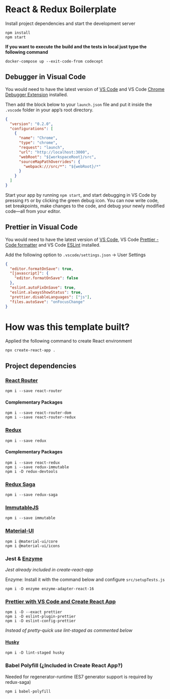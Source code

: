 # React & Redux Boilerplate

Install project dependencies and start the development server

```
npm install
npm start
```

__If you want to execute the build and the tests in local just type the following command__
```
docker-compose up --exit-code-from codecept
```

## Debugger in Visual Code

You would need to have the latest version of [VS Code](https://code.visualstudio.com) and VS Code [Chrome Debugger Extension](https://marketplace.visualstudio.com/items?itemName=msjsdiag.debugger-for-chrome) installed.

Then add the block below to your `launch.json` file and put it inside the `.vscode` folder in your app’s root directory.

```json
{
  "version": "0.2.0",
  "configurations": [
    {
      "name": "Chrome",
      "type": "chrome",
      "request": "launch",
      "url": "http://localhost:3000",
      "webRoot": "${workspaceRoot}/src",
      "sourceMapPathOverrides": {
        "webpack:///src/*": "${webRoot}/*"
      }
    }
  ]
}
```

Start your app by running `npm start`, and start debugging in VS Code by pressing `F5` or by clicking the green debug icon. You can now write code, set breakpoints, make changes to the code, and debug your newly modified code—all from your editor.

## Prettier in Visual Code

You would need to have the latest version of [VS Code](https://code.visualstudio.com), VS Code [Prettier - Code formatter](https://marketplace.visualstudio.com/items?itemName=esbenp.prettier-vscode) and VS Code [ESLint](https://marketplace.visualstudio.com/items?itemName=dbaeumer.vscode-eslint) installed.

Add the following option to `.vscode/settings.json` -> User Settings

```json
{
  "editor.formatOnSave": true,
  "[javascript]": {
    "editor.formatOnSave": false
  },
  "eslint.autoFixOnSave": true,
  "eslint.alwaysShowStatus": true,
  "prettier.disableLanguages": ["js"],
  "files.autoSave": "onFocusChange"
}
```

# How was this template built?

Applied the following command to create React environment

```
npx create-react-app .
```

## Project dependencies

### [React Router](https://github.com/ReactTraining/react-router)

```
npm i --save react-router
```

#### Complementary Packages

```
npm i --save react-router-dom
npm i --save react-router-redux
```

### [Redux](https://github.com/reduxjs/redux)

```
npm i --save redux
```

#### Complementary Packages

```
npm i --save react-redux
npm i --save redux-immutable
npm i -D redux-devtools
```

### [Redux Saga](https://redux-saga.js.org/)

```
npm i --save redux-saga
```

### [ImmutableJS](https://github.com/facebook/immutable-js/)

```
npm i --save immutable
```

### [Material-UI](https://material-ui.com/getting-started/installation/)

```
npm i @material-ui/core
npm i @material-ui/icons
```

### Jest & [Enzyme](https://airbnb.io/enzyme/docs/installation/)

_Jest already included in create-react-app_

Enzyme: Install it with the command below and configure `src/setupTests.js`

```
npm i -D enzyme enzyme-adapter-react-16
```

### [Prettier with VS Code and Create React App](https://medium.com/technical-credit/using-prettier-with-vs-code-and-create-react-app-67c2449b9d08)

```
npm i -D --exact prettier
npm i -D eslint-plugin-prettier
npm i -D eslint-config-prettier
```

_Instead of pretty-quick use lint-staged as commented below_

#### [Husky](https://prettier.io/docs/en/precommit.html)

```
npm i -D lint-staged husky
```

### Babel Polyfill (¿Included in Create React App?)

Needed for regenerator-runtime (ES7 generator support is required by redux-saga)

```
npm i babel-polyfill
```

